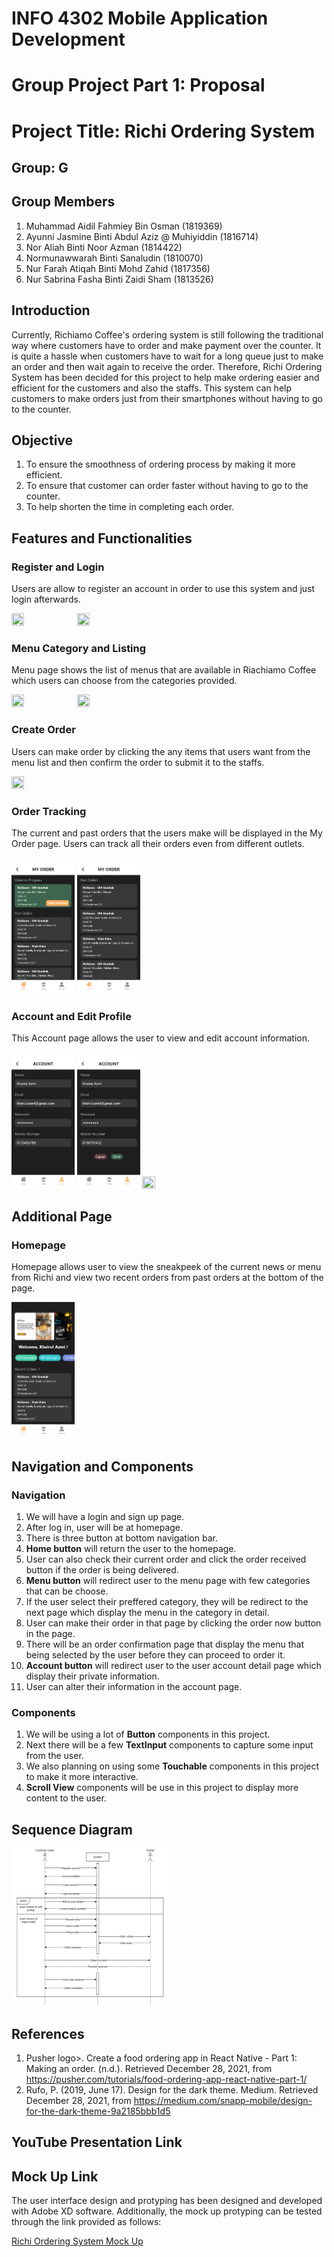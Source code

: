 # INFO 4302 Mobile Application Development 
# Group Project Part 1: Proposal
# Project Title: Richi Ordering System
## Group: G
## Group Members

1. Muhammad Aidil Fahmiey Bin Osman (1819369) 
2. Ayunni Jasmine Binti Abdul Aziz @ Muhiyiddin (1816714)
3. Nor Aliah Binti Noor Azman (1814422)
4. Normunawwarah Binti Sanaludin (1810070)
5. Nur Farah Atiqah Binti Mohd Zahid (1817356)
6. Nur Sabrina Fasha Binti Zaidi Sham (1813526)

## Introduction
Currently, Richiamo Coffee's ordering system is still following the traditional way where customers have to order and make payment over the counter. It is quite a hassle when customers have to wait for a long queue just to make an order and then wait again to receive the order. Therefore, Richi Ordering System has been decided for this project to help make ordering easier and efficient for the customers and also the staffs. This system can help customers to make orders just from their smartphones without having to go to the counter.

## Objective
1. To ensure the smoothness of ordering process by making it more efficient.
2. To ensure that customer can order faster without having to go to the counter.
3. To help shorten the time in completing each order.

## Features and Functionalities
### Register and Login
Users are allow to register an account in order to use this system and just login afterwards.  

<img src="https://user-images.githubusercontent.com/55779808/147249840-0414a599-b793-4379-a7a8-c67773a017bf.png" width=20% height=20%> <img src="https://user-images.githubusercontent.com/55779808/147249711-185289ad-1ab1-4496-aef3-e6447d4b0b33.png" width=20% height=20%>

### Menu Category and Listing
Menu page shows the list of menus that are available in Riachiamo Coffee which users can choose from the categories provided.

<img src="https://user-images.githubusercontent.com/55779808/147248288-984592fc-3063-46c7-aa85-f812ea3536d5.png" width=20% height=20%> <img src="https://user-images.githubusercontent.com/55779808/147248480-a8abf0fd-5fb5-4b5c-b540-48cb41ab3688.png" width=20% height=20%>

### Create Order
Users can make order by clicking the any items that users want from the menu list and then confirm the order to submit it to the staffs.

<img src="https://user-images.githubusercontent.com/55779808/147248983-893d4538-3bd2-418e-b389-bafb3ddc4889.png" width=20% height=20%> 

### Order Tracking
The current and past orders that the users make will be displayed in the My Order page. Users can track all their orders even from different outlets. 

<img src="https://github.com/aliahazm/Richi-Ordering-System/blob/main/My%20Order.png" width=20% height=20%> <img src="https://github.com/aliahazm/Richi-Ordering-System/blob/main/My%20Order%20Sequence.png" width=20% height=20%> 

### Account and Edit Profile
This Account page allows the user to view and edit account information.

<img src="https://github.com/aliahazm/Richi-Ordering-System/blob/main/Account.png" width=20% height=20%> <img src="https://github.com/aliahazm/Richi-Ordering-System/blob/main/Account%20Sequence.png" width=20% height=20%> <img src="https://github.com/aliahazm/Richi-Ordering-System/blob/main/Account%20Sequence%202%20%E2%80%93%201.png" width=20% height=20%> 

## Additional Page

### Homepage
Homepage allows user to view the sneakpeek of the current news or menu from Richi and view two recent orders from past orders at the bottom of the page.

<img src="https://github.com/aliahazm/Richi-Ordering-System/blob/main/Home.png" width=20% height=20%>

## Navigation and Components

### Navigation
1. We will have a login and sign up page.
2. After log in, user will be at homepage.
3. There is three button at bottom navigation bar.
4. **Home button** will return the user to the homepage.
5. User can also check their current order and click the order received button if the order is being delivered.
6. **Menu button** will redirect user to the menu page with few categories that can be choose.
7. If the user select their preffered category, they will be redirect to the next page which display the menu in the category in detail.
8. User can make their order in that page by clicking the order now button in the page.
9. There will be an order confirmation page that display the menu that being selected by the user before they can proceed to order it.
10. **Account button** will redirect user to the user account detail page which display their private information.
11. User can alter their information in the account page.

### Components
1. We will be using a lot of **Button** components in this project.
2. Next there will be a few **TextInput** components to capture some input from the user.
3. We also planning on using some **Touchable** components in this project to make it more interactive.
4. **Scroll View** components will be use in this project to display more content to the user.


## Sequence Diagram
<img src="https://github.com/aliahazm/Richi-Ordering-System/blob/main/SequenceDiagram.png" width=50% height=50%>

## References
1. Pusher logo&gt;. Create a food ordering app in React Native - Part 1: Making an order. (n.d.). Retrieved December 28, 2021, from https://pusher.com/tutorials/food-ordering-app-react-native-part-1/ 
2. Rufo, P. (2019, June 17). Design for the dark theme. Medium. Retrieved December 28, 2021, from https://medium.com/snapp-mobile/design-for-the-dark-theme-9a2185bbb1d5 

## YouTube Presentation Link

## Mock Up Link
The user interface design and protyping has been designed and developed with Adobe XD software. Additionally, the mock up protyping can be tested through the link provided as follows:

[Richi Ordering System Mock Up](https://xd.adobe.com/view/b67f2a9b-1de6-40ee-86bf-301dff9aaff5-e32c/)
